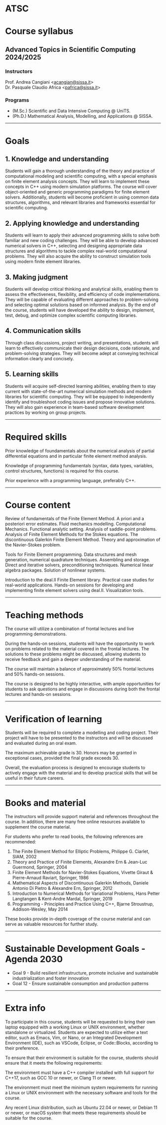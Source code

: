# ATSC

# Course syllabus
## Advanced Topics in Scientific Computing 2024/2025

### Instructors
Prof. Andrea Cangiani <<acangian@sissa.it>><br>
Dr. Pasquale Claudio Africa <<pafrica@sissa.it>>

### Programs
- (M.Sc.) Scientific and Data Intensive Computing @ UniTS.
- (Ph.D.) Mathematical Analysis, Modelling, and Applications @ SISSA.

---

# Goals

## 1. Knowledge and understanding
Students will gain a thorough understanding of the theory and practice of computational modeling and scientific computing, with a special emphasis on finite element analysis concepts. They will learn to implement these concepts in C++ using modern simulation platforms. The course will cover object-oriented and generic programming paradigms for finite element solvers. Additionally, students will become proficient in using common data structures, algorithms, and relevant libraries and frameworks essential for scientific computing.

## 2. Applying knowledge and understanding
Students will learn to apply their advanced programming skills to solve both familiar and new coding challenges. They will be able to develop advanced numerical solvers in C++, selecting and designing appropriate data structures and algorithms to tackle complex real-world computational problems. They will also acquire the ability to construct simulation tools using modern finite element libraries.

## 3. Making judgment
Students will develop critical thinking and analytical skills, enabling them to assess the effectiveness, flexibility, and efficiency of code implementations. They will be capable of evaluating different approaches to problem-solving and selecting optimal solutions based on informed analysis. By the end of the course, students will have developed the ability to design, implement, test, debug, and optimize complex scientific computing libraries.

## 4. Communication skills
Through class discussions, project writing, and presentations, students will learn to effectively communicate their design decisions, code rationale, and problem-solving strategies. They will become adept at conveying technical information clearly and concisely.

## 5. Learning skills
Students will acquire self-directed learning abilities, enabling them to stay current with state-of-the-art numerical simulation methods and modern libraries for scientific computing. They will be equipped to independently identify and troubleshoot coding issues and propose innovative solutions. They will also gain experience in team-based software development practices by working on group projects.

---

# Required skills

Prior knowledge of foundamentals about the numerical analysis of partial differential equations and in particular finite element method analysis.

Knowledge of programming fundamentals (syntax, data types, variables, control structures, functions) is required for this course.

Prior experience with a programming language, preferably C++.

---

# Course content
Review of fundamentals of the Finite Element Method. A priori and a posteriori error estimates. Fluid mechanics modelling. Computational Mechanics. Functional analytic setting. Analysis of saddle-point problems.  Analysis of Finite Element Methods for the Stokes equations. The discontinuous Galerkin Finite Element Method. Theory and approximation of the Navier-Stokes problem. 

Tools for Finite Element programming.  Data structures and mesh generation, numerical quadrature techniques. Assembling and storage. Direct and iterative solvers, preconditioning techniques. Numerical linear algebra packages. Solution of nonlinear systems.

Introduction to the deal.II Finite Element library. Practical case studies for real-world applications. Hands-on sessions for developing and implementing finite element solvers using deal.II. Visualization tools.

---

# Teaching methods

The course will utilize a combination of frontal lectures and live programming demonstrations.

During the hands-on sessions, students will have the opportunity to work on problems related to the material covered in the frontal lectures. The solutions to these problems might be discussed, allowing students to receive feedback and gain a deeper understanding of the material.

The course will maintain a balance of approximately 50% frontal lectures and 50% hands-on sessions.

The course is designed to be highly interactive, with ample opportunities for students to ask questions and engage in discussions during both the frontal lectures and hands-on sessions.

---

# Verification of learning

Students will be required to complete a modelling and coding project. Their project will have to be presented to the instructors and will be discussed and evaluated during an oral exam.

The maximum achievable grade is 30. Honors may be granted in exceptional cases, provided the final grade exceeds 30.

Overall, the evaluation process is designed to encourage students to actively engage with the material and to develop practical skills that will be useful in their future careers.

---

# Books and material

The instructors will provide support material and references throughout the course. In addition, there are many free online resources available to supplement the course material.

For students who prefer to read books, the following references are recommended:

1. The Finite Element Method for Elliptic Problems, Philippe G. Ciarlet, SIAM, 2002
2. Theory and Practice of Finite Elements, Alexandre Ern & Jean-Luc Guermond, Springer, 2004
3. Finite Element Methods for Navier-Stokes Equations, Vivette Giraut & Pierre-Arnaud Raviart, Springer, 1986 
4. Mathematical Aspects of Discontinuous Galerkin Methods, Daniele Antonio Di Pietro & Alexandre Ern, Springer, 2012
5. Introduction to Numerical Methods for Variational Problems, Hans Petter Langtangen & Kent-Andre Mardal, Springer, 2019
6. Programming - Principles and Practice Using C++, Bjarne Stroustrup, Addison-Wesley, May 2014 

These books provide in-depth coverage of the course material and can serve as valuable resources for further study.

---

# Sustainable Development Goals - Agenda 2030

- Goal 9 - Build resilient infrastructure, promote inclusive and sustainable industrialization and foster innovation
- Goal 12 - Ensure sustainable consumption and production patterns

---

# Extra info

To participate in this course, students will be requested to bring their own laptop equipped with a working Linux or UNIX environment, whether standalone or virtualized. Students are expected to utilize either a text editor, such as Emacs, Vim, or Nano, or an Integrated Development Environment (IDE), such as VSCode, Eclipse, or Code::Blocks, according to their preference.

To ensure that their environment is suitable for the course, students should ensure that it meets the following requirements:

The environment must have a C++ compiler installed with full support for C++17, such as GCC 10 or newer, or Clang 11 or newer.

The environment must meet the minimum system requirements for running a Linux or UNIX environment with the necessary software and tools for the course.

Any recent Linux distribution, such as Ubuntu 22.04 or newer, or Debian 11 or newer, or macOS system that meets these requirements should be suitable for the course.
